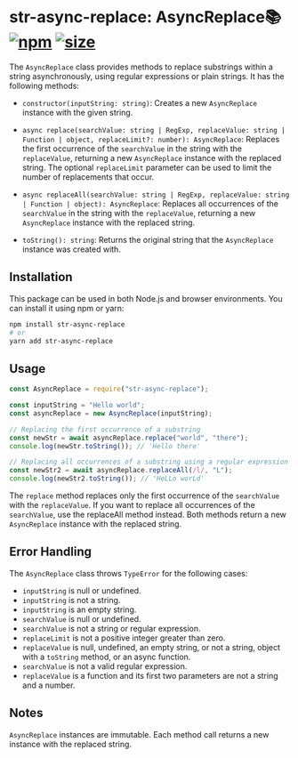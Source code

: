 [npm]: https://img.shields.io/npm/v/str-async-replace
[npm-url]: https://www.npmjs.com/package/str-async-replace
[size]: https://packagephobia.now.sh/badge?p=str-async-replace
[size-url]: https://packagephobia.now.sh/result?p=str-async-replace

# str-async-replace: AsyncReplace📚 [![npm][npm]][npm-url] [![size][size]][size-url]

The `AsyncReplace` class provides methods to replace substrings within a string asynchronously, using regular expressions or plain strings. It has the following methods:

- `constructor(inputString: string)`: Creates a new `AsyncReplace` instance with the given string.

- `async replace(searchValue: string | RegExp, replaceValue: string | Function | object, replaceLimit?: number): AsyncReplace`: Replaces the first occurrence of the `searchValue` in the string with the `replaceValue`, returning a new `AsyncReplace` instance with the replaced string. The optional `replaceLimit` parameter can be used to limit the number of replacements that occur.

- `async replaceAll(searchValue: string | RegExp, replaceValue: string | Function | object): AsyncReplace`: Replaces all occurrences of the `searchValue` in the string with the `replaceValue`, returning a new `AsyncReplace` instance with the replaced string.

- `toString(): string`: Returns the original string that the `AsyncReplace` instance was created with.

## Installation

This package can be used in both Node.js and browser environments. You can install it using npm or yarn:

```bash
npm install str-async-replace
# or
yarn add str-async-replace
```

## Usage

```js
const AsyncReplace = require("str-async-replace");

const inputString = "Hello world";
const asyncReplace = new AsyncReplace(inputString);

// Replacing the first occurrence of a substring
const newStr = await asyncReplace.replace("world", "there");
console.log(newStr.toString()); // 'Hello there'

// Replacing all occurrences of a substring using a regular expression
const newStr2 = await asyncReplace.replaceAll(/l/, "L");
console.log(newStr2.toString()); // 'HeLLo worLd'
```

The `replace` method replaces only the first occurrence of the `searchValue` with the `replaceValue`. If you want to replace all occurrences of the `searchValue`, use the replaceAll method instead. Both methods return a new `AsyncReplace` instance with the replaced string.

## Error Handling

The `AsyncReplace` class throws `TypeError` for the following cases:

- `inputString` is null or undefined.
- `inputString` is not a string.
- `inputString` is an empty string.
- `searchValue` is null or undefined.
- `searchValue` is not a string or regular expression.
- `replaceLimit` is not a positive integer greater than zero.
- `replaceValue` is null, undefined, an empty string, or not a string, object with a `toString` method, or an async function.
- `searchValue` is not a valid regular expression.
- `replaceValue` is a function and its first two parameters are not a string and a number.

## Notes

`AsyncReplace` instances are immutable. Each method call returns a new instance with the replaced string.
